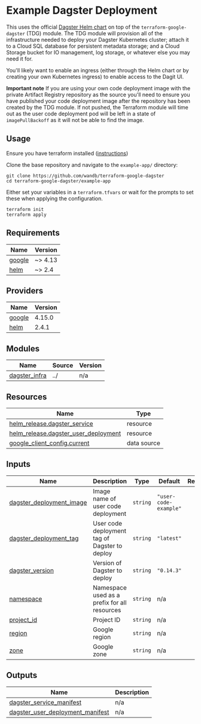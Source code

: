 # Example Dagster Deployment

This uses the official [Dagster Helm chart](https://artifacthub.io/packages/helm/dagster/dagster) on top of the `terraform-google-dagster` (TDG) module. The TDG module will provision all of the infrastructure needed to deploy your Dagster Kubernetes cluster; attach it to a Cloud SQL database for persistent metadata storage; and a Cloud Storage bucket for IO management, log storage, or whatever else you may need it for.

You'll likely want to enable an ingress (either through the Helm chart or by creating your own Kubernetes ingress) to enable access to the Dagit UI.

**Important note**
If you are using your own code deployment image with the private Artifact Registry repository as the source you'll need to ensure you have published your code deployment image after the repository has been created by the TDG module. If not pushed, the Terraform module will time out as the user code deployment pod will be left in a state of `imagePullBackoff` as it will not be able to find the image.

## Usage

Ensure you have terraform installed ([instructions](https://learn.hashicorp.com/tutorials/terraform/install-cli#install-terraform))

Clone the base repository and navigate to the `example-app/` directory:

```
git clone https://github.com/wandb/terraform-google-dagster
cd terraform-google-dagster/example-app
```

Either set your variables in a `terraform.tfvars` or wait for the prompts to set these when applying the configuration.

```
terraform init
terraform apply
```
<!-- BEGINNING OF PRE-COMMIT-TERRAFORM DOCS HOOK -->
## Requirements

| Name | Version |
|------|---------|
| <a name="requirement_google"></a> [google](#requirement\_google) | ~> 4.13 |
| <a name="requirement_helm"></a> [helm](#requirement\_helm) | ~> 2.4 |

## Providers

| Name | Version |
|------|---------|
| <a name="provider_google"></a> [google](#provider\_google) | 4.15.0 |
| <a name="provider_helm"></a> [helm](#provider\_helm) | 2.4.1 |

## Modules

| Name | Source | Version |
|------|--------|---------|
| <a name="module_dagster_infra"></a> [dagster\_infra](#module\_dagster\_infra) | ../ | n/a |

## Resources

| Name | Type |
|------|------|
| [helm_release.dagster_service](https://registry.terraform.io/providers/hashicorp/helm/latest/docs/resources/release) | resource |
| [helm_release.dagster_user_deployment](https://registry.terraform.io/providers/hashicorp/helm/latest/docs/resources/release) | resource |
| [google_client_config.current](https://registry.terraform.io/providers/hashicorp/google/latest/docs/data-sources/client_config) | data source |

## Inputs

| Name | Description | Type | Default | Required |
|------|-------------|------|---------|:--------:|
| <a name="input_dagster_deployment_image"></a> [dagster\_deployment\_image](#input\_dagster\_deployment\_image) | Image name of user code deployment | `string` | `"user-code-example"` | no |
| <a name="input_dagster_deployment_tag"></a> [dagster\_deployment\_tag](#input\_dagster\_deployment\_tag) | User code deployment tag of Dagster to deploy | `string` | `"latest"` | no |
| <a name="input_dagster_version"></a> [dagster\_version](#input\_dagster\_version) | Version of Dagster to deploy | `string` | `"0.14.3"` | no |
| <a name="input_namespace"></a> [namespace](#input\_namespace) | Namespace used as a prefix for all resources | `string` | n/a | yes |
| <a name="input_project_id"></a> [project\_id](#input\_project\_id) | Project ID | `string` | n/a | yes |
| <a name="input_region"></a> [region](#input\_region) | Google region | `string` | n/a | yes |
| <a name="input_zone"></a> [zone](#input\_zone) | Google zone | `string` | n/a | yes |

## Outputs

| Name | Description |
|------|-------------|
| <a name="output_dagster_service_manifest"></a> [dagster\_service\_manifest](#output\_dagster\_service\_manifest) | n/a |
| <a name="output_dagster_user_deployment_manifest"></a> [dagster\_user\_deployment\_manifest](#output\_dagster\_user\_deployment\_manifest) | n/a |
<!-- END OF PRE-COMMIT-TERRAFORM DOCS HOOK -->

